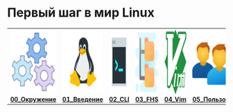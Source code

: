 # Первый шаг в мир Linux

<centet>
  <table>
    <tr>
      <td align="center"><a href="00_Настройка_окружения_для_лабораторных_работ/README.md"><img src="images/setting.png" width="150px;" height="150px;"><br /><b>00_Окружение</b></a></td>
      <td align="center"><a href="01_Введение/README.md"><img src="images/tux2.png" width="150px;" height="150px;"><br /><b>01_Введение</b></a></td>
      <td align="center"><a href="02_Знакомство_с_интерфейсом_командной_строки/README.md"><img src="images/cli.png" width="150px;" height="150px;"><br /><b>02_CLI</b></a></td>
      <td align="center"><a href="03_Файловая_структура_linux/README.md"><img src="images/fhs.png" width="150px;" height="150px;"><br /><b>03_FHS</b></a></td>
      <td align="center"><a href="04_Знакомство_с_текстовыми_редакторами/README.md"><img src="images/vim.png" width="150px;" height="150px;"><br /><b>04_Vim</b></a></td>
      <td align="center"><a href="05_Управление_пользователями_и_группами/README.md"><img src="images/users.png" width="150px;" height="150px;"><br /><b>05_Пользователи</b></a></td>
      <td align="center"><a href="06_Управление_процессами/README.md"><img src="images/proc.png" width="150px;" height="150px;"><br /><b>06_Процессы</b></a></td>
      <td align="center"><a href="07_Установка_и_обновление_программ/README.md"><img src="images/yum.png" width="150px;" height="150px;"><br /><b>07_Уст\обн</b></a></td>
      <td align="center"><a href="08_Конфигурирование_сети/README.md"><img src="images/net.png" width="150px;" height="150px;"><br /><b>08_Сеть</b></a></td>
      <td align="center"><a href="09_Bash/README.md"><img src="images/bash.png" width="150px;" height="150px;"><br /><b>09_Bash</b></a></td>
      <td align="center"><a href="10_Ansible/README.md"><img src="images/ansible.png" width="150px;" height="150px;"><br /><b>10_Ansible</b></a></td>
      <td align="center"><a href="11_Базовый_troobleshooting/README.md"><img src="images/tsh.png" width="150px;" height="150px;"><br /><b>11_Trooble</b></a></td>
      <td align="center"><a href="exam/README.md"><img src="images/exam.png" width="150px;" height="150px;"><br /><b>Exam</b></a></td>
    </tr>
  </table>
</center>
